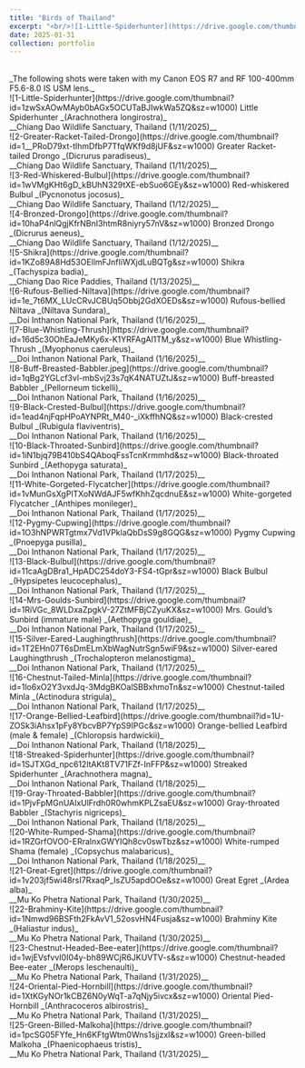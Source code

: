 ```yaml
---
title: "Birds of Thailand"
excerpt: "<br/>![1-Little-Spiderhunter](https://drive.google.com/thumbnail?id=1zwSxAOwMAyb0bAGx5OCUTaBJIwkWa5ZQ&sz=w1000)"
date: 2025-01-31
collection: portfolio
---
```


<br/>
_The following shots were taken with my Canon EOS R7 and RF 100-400mm F5.6-8.0 IS USM lens._

<br/>
![1-Little-Spiderhunter](https://drive.google.com/thumbnail?id=1zwSxAOwMAyb0bAGx5OCUTaBJIwkWa5ZQ&sz=w1000)
Little Spiderhunter _(Arachnothera longirostra)_ <br/> __Chiang Dao Wildlife Sanctuary, Thailand (1/11/2025)__

<br/>
![2-Greater-Racket-Tailed-Drongo](https://drive.google.com/thumbnail?id=1__PRoD79xt-tlhmDfbP7TfqWKf9d8jUF&sz=w1000)
Greater Racket-tailed Drongo _(Dicrurus paradiseus)_ <br/> __Chiang Dao Wildlife Sanctuary, Thailand (1/11/2025)__

<br/>
![3-Red-Whiskered-Bulbul](https://drive.google.com/thumbnail?id=1wVMgKHt6gD_kBUhN329tXE-ebSuo6GEy&sz=w1000)
Red-whiskered Bulbul _(Pycnonotus jocosus)_ <br/> __Chiang Dao Wildlife Sanctuary, Thailand (1/12/2025)__

<br/>
![4-Bronzed-Drongo](https://drive.google.com/thumbnail?id=10haP4nlQgjKfrNBnI3htmR8niyry57nV&sz=w1000)
Bronzed Drongo _(Dicrurus aeneus)_ <br/> __Chiang Dao Wildlife Sanctuary, Thailand (1/12/2025)__

<br/>
![5-Shikra](https://drive.google.com/thumbnail?id=1KZo89A8Hd53OEllmFJnfIiWXjdLuBQTg&sz=w1000)
Shikra _(Tachyspiza badia)_ <br/> __Chiang Dao Rice Paddies, Thailand (1/13/2025)__

<br/>
![6-Rufous-Bellied-Niltava](https://drive.google.com/thumbnail?id=1e_7t6MX_LUcCRvJCBUq5Obbj2GdXOEDs&sz=w1000)
Rufous-bellied Niltava _(Niltava Sundara)_ <br/> __Doi Inthanon National Park, Thailand (1/16/2025)__

<br/>
![7-Blue-Whistling-Thrush](https://drive.google.com/thumbnail?id=16d5c30OhEaJeMKy6x-K1YRFAgAl1TM_y&sz=w1000)
Blue Whistling-Thrush _(Myophonus caeruleus)_ <br/> __Doi Inthanon National Park, Thailand (1/16/2025)__

<br/>
![8-Buff-Breasted-Babbler.jpeg](https://drive.google.com/thumbnail?id=1qBg2YGLcf3vl-mbSvj23s7qK4NATUZtJ&sz=w1000)
Buff-breasted Babbler _(Pellorneum tickelli)_ <br/> __Doi Inthanon National Park, Thailand (1/16/2025)__

<br/>
![9-Black-Crested-Bulbul](https://drive.google.com/thumbnail?id=1ead4njFqpHPoAYNPRt_M40-_iXkffhNQ&sz=w1000)
Black-crested Bulbul _(Rubigula flaviventris)_ <br/> __Doi Inthanon National Park, Thailand (1/16/2025)__

<br/>
![10-Black-Throated-Sunbird](https://drive.google.com/thumbnail?id=1iN1bjq79B410bS4QAboqFssTcnKrmmhd&sz=w1000)
Black-throated Sunbird _(Aethopyga saturata)_ <br/> __Doi Inthanon National Park, Thailand (1/17/2025)__

<br/>
![11-White-Gorgeted-Flycatcher](https://drive.google.com/thumbnail?id=1vMunGsXgPlTXoNWdAJF5wfKhhZqcdnuE&sz=w1000)
White-gorgeted Flycatcher _(Anthipes monileger)_ <br/> __Doi Inthanon National Park, Thailand (1/17/2025)__

<br/>
![12-Pygmy-Cupwing](https://drive.google.com/thumbnail?id=1O3hNPWRTgtmx7Vd1VPklaQbDsS9g8GQG&sz=w1000)
Pygmy Cupwing _(Pnoepyga pusilla)_ <br/> __Doi Inthanon National Park, Thailand (1/17/2025)__

<br/>
![13-Black-Bulbul](https://drive.google.com/thumbnail?id=11caAgDBra1_HpADC254doY3-FS4-tGpr&sz=w1000)
Black Bulbul _(Hypsipetes leucocephalus)_ <br/> __Doi Inthanon National Park, Thailand (1/17/2025)__

<br/>
![14-Mrs-Goulds-Sunbird](https://drive.google.com/thumbnail?id=1RiVGc_8WLDxaZpgkV-27ZtMFBjCZyuKX&sz=w1000)
Mrs. Gould’s Sunbird (immature male) _(Aethopyga gouldiae)_ <br/> __Doi Inthanon National Park, Thailand (1/17/2025)__

<br/>
![15-Silver-Eared-Laughingthrush](https://drive.google.com/thumbnail?id=1T2EHn07T6sDmELmXbWagNutrSgn5wiF9&sz=w1000)
Silver-eared Laughingthrush _(Trochalopteron melanostigma)_ <br/> __Doi Inthanon National Park, Thailand (1/17/2025)__

<br/>
![16-Chestnut-Tailed-Minla](https://drive.google.com/thumbnail?id=1lo6xO2Y3vxdJq-3MdgBKOalSBBxhmoTn&sz=w1000)
Chestnut-tailed Minla _(Actinodura strigula)_ <br/> __Doi Inthanon National Park, Thailand (1/17/2025)__

<br/>
![17-Orange-Bellied-Leafbird](https://drive.google.com/thumbnail?id=1U-ZOSk3iAhsx1pFy8YbcvBP7YpS9IPGc&sz=w1000)
Orange-bellied Leafbird (male & female) _(Chloropsis hardwickii)_ <br/> __Doi Inthanon National Park, Thailand (1/18/2025)__

<br/>
![18-Streaked-Spiderhunter](https://drive.google.com/thumbnail?id=1SJTXGd_npc612ltAKt8TV71FZf-InFFP&sz=w1000)
Streaked Spiderhunter _(Arachnothera magna)_ <br/> __Doi Inthanon National Park, Thailand (1/18/2025)__

<br/>
![19-Gray-Throated-Babbler](https://drive.google.com/thumbnail?id=1PjvFpMGnUAlxUlFrdh0R0whmKPLZsaEU&sz=w1000)
Gray-throated Babbler _(Stachyris nigriceps)_ <br/> __Doi Inthanon National Park, Thailand (1/18/2025)__

<br/>
![20-White-Rumped-Shama](https://drive.google.com/thumbnail?id=1RZGrfOVO0-ERralnxGWYIQh8cv0swTbz&sz=w1000)
White-rumped Shama (female) _(Copsychus malabaricus)_ <br/> __Doi Inthanon National Park, Thailand (1/18/2025)__

<br/>
![21-Great-Egret](https://drive.google.com/thumbnail?id=1v203jf5wi48rsI7RxaqP_IsZU5apdOOe&sz=w1000)
Great Egret _(Ardea alba)_ <br/> __Mu Ko Phetra National Park, Thailand (1/30/2025)__

<br/>
![22-Brahminy-Kite](https://drive.google.com/thumbnail?id=1Nmwd96BSFth2FkAvV1_52osvHN4Fusja&sz=w1000)
Brahminy Kite _(Haliastur indus)_ <br/> __Mu Ko Phetra National Park, Thailand (1/30/2025)__

<br/>
![23-Chestnut-Headed-Bee-eater](https://drive.google.com/thumbnail?id=1wjEVsfvvI0I04y-bh89WCjR6JKUVTV-s&sz=w1000)
Chestnut-headed Bee-eater _(Merops leschenaulti)_ <br/> __Mu Ko Phetra National Park, Thailand (1/31/2025)__

<br/>
![24-Oriental-Pied-Hornbill](https://drive.google.com/thumbnail?id=1XtKGyNOr1kCBZ6N0yWqT-a7qNjy5ivcx&sz=w1000)
Oriental Pied-Hornbill _(Anthracoceros albirostris)_ <br/> __Mu Ko Phetra National Park, Thailand (1/31/2025)__

<br/>
![25-Green-Billed-Malkoha](https://drive.google.com/thumbnail?id=1pcSG05FYfe_Hn6KFtgWtm0Wns1sjjzxI&sz=w1000)
Green-billed Malkoha _(Phaenicophaeus tristis)_ <br/> __Mu Ko Phetra National Park, Thailand (1/31/2025)__

